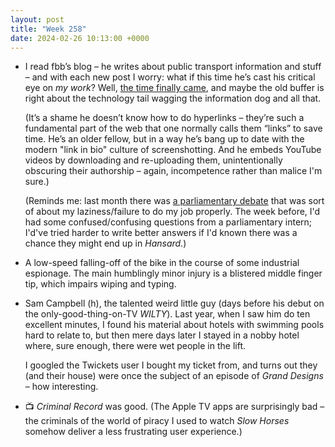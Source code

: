 ```yaml
---
layout: post
title: "Week 258"
date: 2024-02-26 10:13:00 +0000
---
```


- I read fbb’s blog – he writes about public transport information and stuff –
  and with each new post I worry: what if this time he’s cast his critical eye on _my work_? 
  Well, [the time finally came][fbb],
  and maybe the old buffer is right about the technology tail wagging the information dog and all that.

  (It’s a shame he doesn’t know how to do hyperlinks –
  they’re such a fundamental part of the web that one normally calls them “links” to save time.
  He’s an older fellow, but in a way he’s bang up to date with the modern "link in bio" culture of screenshotting.
  And he embeds YouTube videos by downloading and re-uploading them, unintentionally obscuring their authorship – again, incompetence rather than malice I'm sure.)

  (Reminds me: last month there was [a parliamentary debate][parl] that was sort of about my laziness/failure to do my job properly. The week before, I'd had some confused/confusing questions from a parliamentary intern; I'd've tried harder to write better answers if I'd known there was a chance they might end up in <cite>Hansard</cite>.)
  
- A low-speed falling-off of the bike in the course of some industrial espionage. The main humblingly minor injury is a blistered middle finger tip, which impairs wiping and typing.

- Sam Campbell (h), the talented weird little guy (days before his debut on the only-good-thing-on-TV <cite>WILTY</cite>). Last year, when I saw him do ten excellent minutes, I found his material about hotels with swimming pools hard to relate to, but then mere days later I stayed in a nobby hotel where, sure enough, there were wet people in the lift. 

  I googled the Twickets user I bought my ticket from, and turns out they (and their house) were once the subject of an episode of <cite>Grand Designs</cite> – how interesting.

- 📺 <cite>Criminal Record</cite> was good.
  (The Apple TV apps are surprisingly bad – the criminals of the world of piracy I used to watch <cite>Slow Horses</cite> somehow deliver a less frustrating user experience.)

[fbb]: https://publictransportexperience.blogspot.com/2024/02/errors-and-omissions.html#:~:text=link%20to%20the-,Bustimes.org,-site
[parl]: https://hansard.parliament.uk/Commons/2024-01-31/debates/9C049314-C502-4CF8-A071-120701F69989/Real-TimeBusInformationNorth-East "Real-Time Bus Information: North-East"
